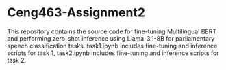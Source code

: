 # Ceng463-Assignment2
This repository contains the source code for fine-tuning Multilingual BERT and performing zero-shot inference using Llama-3.1-8B for parliamentary speech classification tasks.
task1.ipynb includes fine-tuning and inference scripts for task 1, task2.ipynb includes fine-tuning and inference scripts for task 2.
